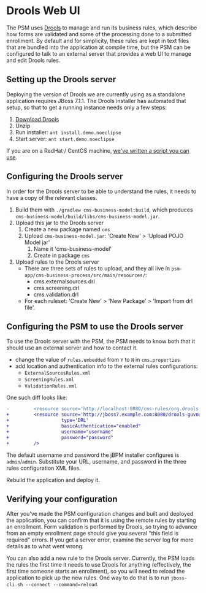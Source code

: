 # Drools Web UI

The PSM uses [Drools](http://drools.jboss.org/) to manage and run its business
rules, which describe how forms are validated and some of the processing done
to a submitted enrollment. By default and for simplicity, these rules are kept
in text files that are bundled into the application at compile time, but the
PSM can be configured to talk to an external server that provides a web UI to
manage and edit Drools rules.

## Setting up the Drools server

Deploying the version of Drools we are currently using as a standalone
application requires JBoss 7.1.1. The Drools installer has automated that
setup, so that to get a running instance needs only a few steps:

1. [Download Drools](https://downloads.sourceforge.net/project/jbpm/jBPM%205/jbpm-5.4.0.Final/jbpm-5.4.0.Final-installer-full.zip)
2. Unzip
3. Run installer: `ant install.demo.noeclipse`
4. Start server: `ant start.demo.noeclipse`

If you are on a RedHat / CentOS machine, [we've written a script you can
use](../scripts/drools-microservice.sh).

## Configuring the Drools server

In order for the Drools server to be able to understand the rules, it needs to
have a copy of the relevant classes.

1. Build them with `./gradlew cms-business-model:build`, which produces
   `cms-business-model/build/libs/cms-business-model.jar`.
2. Upload this jar to the Drools server
    1. Create a new package named `cms`
    2. Upload `cms-business-model.jar`: 'Create New' > 'Upload POJO Model jar'
        1. Name it 'cms-business-model'
        2. Create in package `cms`
3. Upload rules to the Drools server
    - There are three sets of rules to upload, and they all live in
      `psm-app/cms-business-process/src/main/resources/`:
        - cms.externalsources.drl
        - cms.screening.drl
        - cms.validation.drl
    - For each ruleset: 'Create New' > 'New Package' > 'Import from drl file'.

## Configuring the PSM to use the Drools server

To use the Drools server with the PSM, the PSM needs to know both that it
should use an external server and how to contact it.

- change the value of `rules.embedded` from `Y` to `N` in `cms.properties`
- add location and authentication info to the external rules configurations:
    - `ExternalSourcesRules.xml`
    - `ScreeningRules.xml`
    - `ValidationRules.xml`

One such diff looks like:

```diff
-         <resource source='http://localhost:8080/cms-rules/org.drools.guvnor.Guvnor/package/cms.externalsources/LATEST.drl' type='DRL' />
+         <resource source='http://jboss7.example.com:8080/drools-guvnor/org.drools.guvnor.Guvnor/package/cms.externalsources/LATEST.drl'
+                   type='DRL'
+                   basicAuthentication="enabled"
+                   username="username"
+                   password="password"
+         />
```

The default username and password the jBPM installer configures is
`admin`/`admin`. Substitute your URL, username, and password in the three
rules configuration XML files.

Rebuild the application and deploy it.

## Verifying your configuration

After you've made the PSM configuration changes and built and deployed the
application, you can confirm that it is using the remote rules by starting an
enrollment. Form validation is performed by Drools, so trying to advance from
an empty enrollment page should give you several "this field is required"
errors. If you get a server error, examine the server log for more details as
to what went wrong.

You can also add a new rule to the Drools server. Currently, the PSM loads the
rules the first time it needs to use Drools for anything (effectively, the
first time someone starts an enrollment), so you will need to reload the
application to pick up the new rules. One way to do that is to run
`jboss-cli.sh --connect --command=reload`.
